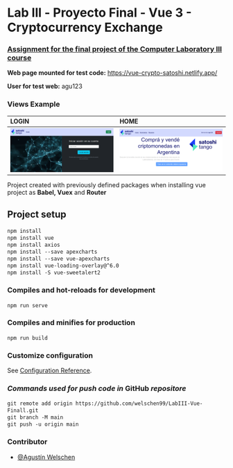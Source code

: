 # Lab lll - Proyecto Final - Vue 3 - Cryptocurrency Exchange

### [Assignment for the final project of the Computer Laboratory III course](https://docs.google.com/document/d/19ZKeSIIHnpYRTzKMfWqzJCE-F-JxYznScslNWIlZQYg/edit)

**Web page mounted for test code:**  https://vue-crypto-satoshi.netlify.app/
 
**User for test web:** agu123


### Views Example
| LOGIN | HOME     |
| :-------- | :------- |
| ![Logo](src/assets/imagesREADME/login_web.png)|![Logo](src/assets/imagesREADME/home_web.png) |

Project created with previously defined packages when installing vue project as **Babel, Vuex** and **Router**

## Project setup
```
npm install
npm install vue
npm install axios
npm install --save apexcharts
npm install --save vue-apexcharts
npm install vue-loading-overlay@^6.0 
npm install -S vue-sweetalert2
```

### Compiles and hot-reloads for development
```
npm run serve
```

### Compiles and minifies for production
```
npm run build
```

### Customize configuration
See [Configuration Reference](https://cli.vuejs.org/config/).


### *Commands used for push code in* GitHub *repositore*
```
git remote add origin https://github.com/welschen99/LabIII-Vue-Finall.git
git branch -M main  
git push -u origin main
```
### Contributor
- [@Agustín Welschen](https://www.github.com/welschen99)
